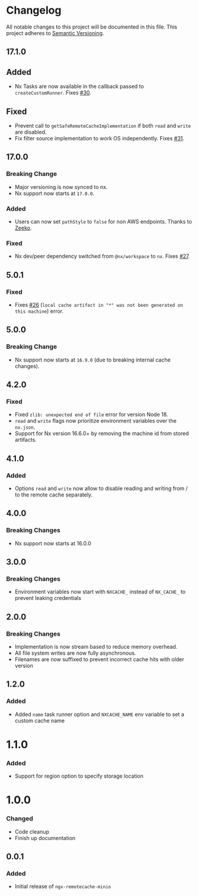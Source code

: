 # Changelog

All notable changes to this project will be documented in this file.
This project adheres to [Semantic Versioning](https://semver.org/spec/v2.0.0.html).

## 17.1.0

## Added

- Nx Tasks are now available in the callback passed to `createCustomRunner`. Fixes [#30](https://github.com/NiklasPor/nx-remotecache-custom/issues/30).

## Fixed

- Prevent call to `getSafeRemoteCacheImplementation` if both `read` and `write` are disabled.
- Fix filter source implementation to work OS independently. Fixes [#31](https://github.com/NiklasPor/nx-remotecache-custom/issues/31).

## 17.0.0

### Breaking Change

- Major versioning is now synced to nx.
- Nx support now starts at `17.0.0`.

### Added

- Users can now set `pathStyle` to `false` for non AWS endpoints. Thanks to [Zeeko](https://github.com/ZeekoZhu).

### Fixed

- Nx dev/peer dependency switched from `@nx/workspace` to `nx`. Fixes [#27](https://github.com/NiklasPor/nx-remotecache-custom/issues/27).

## 5.0.1

### Fixed

- Fixes [#26](https://github.com/NiklasPor/nx-remotecache-custom/issues/26) (`local cache artifact in "*" was not been generated on this machine`) error.

## 5.0.0

### Breaking Change

- Nx support now starts at `16.9.0` (due to breaking internal cache changes).

## 4.2.0

### Fixed

- Fixed `zlib: unexpected end of file` error for version Node 18.
- `read` and `write` flags now prioritize environment variables over the `nx.json`.
- Support for Nx version 16.6.0+ by removing the machine id from stored artifacts.

## 4.1.0

### Added

- Options `read` and `write` now allow to disable reading and writing from / to the remote cache separately.

## 4.0.0

### Breaking Changes

- Nx support now starts at 16.0.0

## 3.0.0

### Breaking Changes

- Environment variables now start with `NXCACHE_` instead of `NX_CACHE_` to prevent leaking credentials

## 2.0.0

### Breaking Changes

- Implementation is now stream based to reduce memory overhead.
- All file system writes are now fully asynchronous.
- Filenames are now suffixed to prevent incorrect cache hits with older version

## 1.2.0

### Added

- Added `name` task runner option and `NXCACHE_NAME` env variable to set a custom cache name

# 1.1.0

### Added

- Support for region option to specify storage location

# 1.0.0

### Changed

- Code cleanup
- Finish up documentation

## 0.0.1

### Added

- Initial release of `ngx-remotecache-minio`
